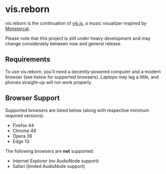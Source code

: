 # vis.reborn

vis.reborn is the continuation of [vis.js](https://github.com/caseif/vis.js), a music visualizer inspired by
[Monstercat](https://www.youtube.com/user/Monstercat).

Please note that this project is still under heavy development and may change considerably between now and general
release.

## Requirements
To use vis.reborn, you'll need a decently-powered computer and a modern browser (see below for supported browsers).
Laptops may lag a little, and phones straight-up will not work properly.

## Browser Support
Supported browsers are listed below (along with respective minimum required versions).

- Firefox 44
- Chrome 49
- Opera 36
- Edge 13

The following browsers are **not** supported:

- Internet Explorer (no AudioNode support)
- Safari (limited AudioNode support)
